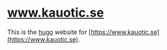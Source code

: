 # www.kauotic.se
This is the [hugo](https://gohugo.io/) website for [https://www.kauotic.se](https://www.kauotic.se).
